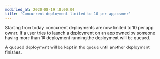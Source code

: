 ```yaml
---
modified_at: 2020-08-19 18:00:00
title: 'Concurrent deployment linited to 10 per app owner'
---
```


Starting from today, concurrent deployments are now limited to 10 per app owner.
If a user tries to launch a deployment on an app owned by someone having more
than 10 deployment running the deployment will be queued.

A queued deployment will be kept in the queue until another deployment finishes.
